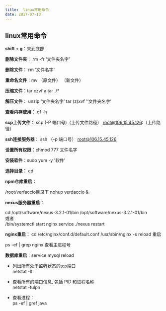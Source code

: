 ```yaml
---
title:  linux常用命令  
date: 2017-07-13
---
```

## linux常用命令  

**shift + g**：来到底部  

**删除文件夹**： rm -fr ‘文件夹名字’  

**删除文件**： rm ‘文件名字’ 

**重命名文件**：mv （原文件） （新文件）

**压缩文件**：tar czvf a.tar ./*

**解压文件**： unzip ‘文件夹名字’   tar (z)xvf '‘文件夹名字’


**查看内存使用**： df -h

**scp上传文件**：  scp (-P  端口号)（上传文件路径） root@106.15.45.126:（上传路径）

**ssh连接服务器**： ssh （-p 端口号） root@106.15.45.126

**设置所有权限**：chmod 777 文件名字


**安装软件**：sudo yum -y '软件'


**选择目录：** cd

**npm仓库重启：**

/root/verfaccio目录下
 nohup verdaccio &

**nexus服务器重启：**

cd /opt/software/nexus-3.2.1-01/bin
/opt/software/nexus-3.2.1-01/bin   
或者  
/bin/systemctl start nginx.service
./nexus restart

**nginx重启：**
cd /etc/nginx/conf.d/default.conf
/usr/sbin/nginx -s reload 重启

 ps -ef | grep nginx 查看主进程号

**数据库重启**：service  mysql  reload 

* 列出所有处于监听状态的tcp端口  
netstat -lt
* 查看所有的端口信息, 包括 PID 和进程名称  
netstat -tulpn

* 查看进程：  
ps -ef | gref java


  